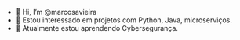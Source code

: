 - 👋 Hi, I’m @marcosavieira
- 👀 Estou interessado em projetos com Python, Java, microserviços.
- 🌱 Atualmente estou aprendendo Cybersegurança.

<!---
marcosavieira/marcosavieira is a ✨ special ✨ repository because its `README.md` (this file) appears on your GitHub profile.
You can click the Preview link to take a look at your changes.
--->
